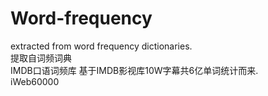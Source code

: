 # Word-frequency
extracted from word frequency dictionaries.   
提取自词频词典   
IMDB口语词频库 基于IMDB影视库10W字幕共6亿单词统计而来.     
iWeb60000  
